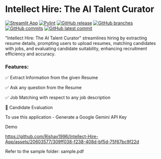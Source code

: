 # Intellect Hire: The AI Talent Curator

[![Streamlit App](https://static.streamlit.io/badges/streamlit_badge_black_white.svg)](https://intellect-hire-app.streamlit.app/)
[![Pylint](https://github.com/Rishav1996/Intellect-Hire-App/actions/workflows/testing_release.yml/badge.svg)](https://github.com/Rishav1996/Intellect-Hire-App/actions/workflows/testing_release.yml)
[![GitHub release](https://img.shields.io/github/release/Rishav1996/Intellect-Hire-App.svg)](https://github.com/Rishav1996/Intellect-Hire-App/releases)
[![GitHub branches](https://badgen.net/github/branches/Rishav1996/Intellect-Hire-App)](https://github.com/Rishav1996/Intellect-Hire-App/)
[![GitHub commits](https://badgen.net/github/commits/Rishav1996/Intellect-Hire-App)](https://github.com/Rishav1996/Intellect-Hire-App/commit/)
[![GitHub latest commit](https://badgen.net/github/last-commit/Rishav1996/Intellect-Hire-App)](https://gitHub.com/Rishav1996/Intellect-Hire-App/commit/)

"Intellect Hire: The AI Talent Curator" streamlines hiring by extracting resume details, prompting users to upload resumes, matching candidates with jobs, and evaluating candidate suitability, enhancing recruitment efficiency and accuracy.

### Features:

✅ Extract Information from the given Resume

✅ Ask any question from the Resume

✅ Job Matching with respect to any job description

🚧 Candidate Evaluation

To use this application - Generate a Google Gemini API Key

Demo

https://github.com/Rishav1996/Intellect-Hire-App/assets/20603577/309ff038-f238-408d-bf5d-75f67bc9f22d

Refer to the sample folder: sample.pdf
